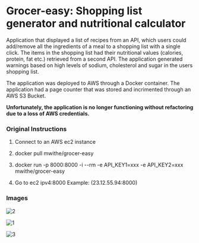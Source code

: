 # Grocer-easy: Shopping list generator and nutritional calculator
Application that displayed a list of recipes from an API, which users could add/remove all the ingredients of a meal to a shopping list with a single click. The items in the shopping list had their nutritional values (calories, protein, fat etc.) retrieved from a second API. The application generated warnings based on high levels of sodium, cholesterol and sugar in the users shopping list.

The application was deployed to AWS through a Docker container. The application had a page counter that was stored and incrimented through an AWS S3 Bucket.

**Unfortunately, the application is no longer functioning without refactoring due to a loss of AWS credentials.**

### Original Instructions
1. Connect to an AWS ec2 instance

2. docker pull mwithe/grocer-easy

3. docker run -p 8000:8000 -i --rm -e API_KEY1=xxx -e API_KEY2=xxx mwithe/grocer-easy

4. Go to ec2 ipv4:8000
Example: (23.12.55.94:8000)

### Images
![2](https://github.com/mwithe/grocer-easy/assets/112362724/892538e1-6dc7-4e3b-8820-1eb7916d61a1)

![1](https://github.com/mwithe/grocer-easy/assets/112362724/45bb54b7-1013-4050-8558-aba44bcc2f98)

![3](https://github.com/mwithe/grocer-easy/assets/112362724/e52b8dbb-a8b2-4f28-b4c5-ef9c499cc538)
